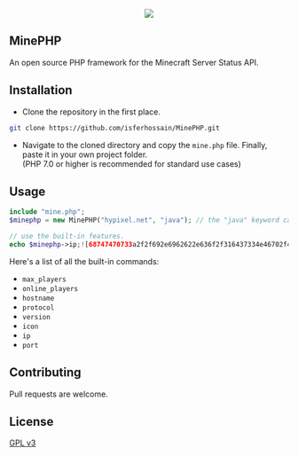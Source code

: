 <p align="center"><img src="https://i.ibb.co/fvdwp1s/Mine-PHP-100x100.png"></img></p>
 
## MinePHP
An open source PHP framework for the Minecraft Server Status API.

## Installation
- Clone the repository in the first place.
```bash
git clone https://github.com/isferhossain/MinePHP.git
```

- Navigate to the cloned directory and copy the `mine.php` file. Finally, paste it in your own project folder.
<br>(PHP 7.0 or higher is recommended for standard use cases)

## Usage

```php
include "mine.php";
$minephp = new MinePHP("hypixel.net", "java"); // the "java" keyword can be replaced with "bedrock" if you're trying to access a Bedrock Minecraft server

// use the built-in features.
echo $minephp->ip;![68747470733a2f2f692e6962622e636f2f316437334e46702f4d696e655048502e706e67](https://user-images.githubusercontent.com/44488750/143909892-3c2ed964-ff58-4506-a167-ce95ee97c7b3.png)

```

Here's a list of all the built-in commands:
*  `max_players`
* `online_players`
* `hostname`
* `protocol`
* `version`
* `icon`
* `ip`
* `port`

## Contributing
Pull requests are welcome.

## License
[GPL v3](https://www.gnu.org/licenses/gpl-3.0.en.html)
